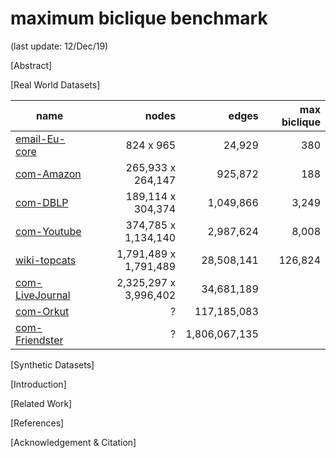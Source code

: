 # maximum biclique benchmark

(last update: 12/Dec/19)

[Abstract]
 
[Real World Datasets]

| name            |         nodes      | edges         | max biclique |
|-----------------|--------------------:|---------------:|--------------:|
| [email-Eu-core](https://github.com/shahamer/maximum-biclique-benchmark/tree/master/Datasets/snap.stanford.edu/email-Eu-core)|         824 x 965      | 24,929        | 380          |
| [com-Amazon](https://github.com/shahamer/maximum-biclique-benchmark/tree/master/Datasets/snap.stanford.edu/com-Amazon)      |         265,933 x 264,147    | 925,872       | 188          |
| [com-DBLP](https://github.com/shahamer/maximum-biclique-benchmark/tree/master/Datasets/snap.stanford.edu/com-DBLP)          |      189,114 x 304,374   | 1,049,866     | 3,249        |
| [com-Youtube](https://github.com/shahamer/maximum-biclique-benchmark/tree/master/Datasets/snap.stanford.edu/com-Youtube)    |     374,785 x 1,134,140  | 2,987,624     | 8,008        |
| [wiki-topcats](https://github.com/shahamer/maximum-biclique-benchmark/tree/master/Datasets/snap.stanford.edu/wiki-topcats)  |   1,791,489 x 1,791,489  | 28,508,141    | 126,824      |
| [com-LiveJournal](https://github.com/shahamer/maximum-biclique-benchmark/tree/master/Datasets/snap.stanford.edu/com-LiveJournal)         | 2,325,297 x 3,996,402  | 34,681,189    |              |
| [com-Orkut](https://github.com/shahamer/maximum-biclique-benchmark/tree/master/Datasets/snap.stanford.edu/com-Orkut)        |             ?  | 117,185,083   |              |
| [com-Friendster](https://github.com/shahamer/maximum-biclique-benchmark/tree/master/Datasets/snap.stanford.edu/com-Friendster)          | ? | 1,806,067,135 |              |

[Synthetic Datasets]

[Introduction]
  
[Related Work]
 
[References]

[Acknowledgement & Citation]
